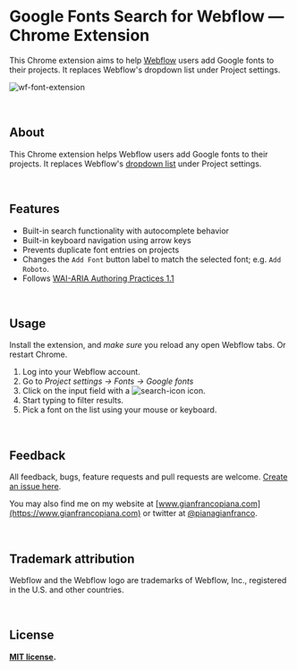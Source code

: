 # Google Fonts Search for Webflow — Chrome Extension

This Chrome extension aims to help [Webflow](https://webflow.com/) users add Google fonts to their projects. It replaces Webflow's dropdown list under Project settings.

![wf-font-extension](https://user-images.githubusercontent.com/52470719/63405631-dc135300-c3bd-11e9-9678-2dc48ee04c73.gif)

<br>

## About

This Chrome extension helps Webflow users add Google fonts to their projects. It replaces Webflow's [dropdown list](https://university.webflow.com/article/google-fonts) under Project settings.

<br>

## Features

* Built-in search functionality with autocomplete behavior
* Built-in keyboard navigation using arrow keys
* Prevents duplicate font entries on projects
* Changes the `Add Font` button label to match the selected font; e.g. `Add Roboto`.
* Follows [WAI-ARIA Authoring Practices 1.1](https://www.w3.org/TR/wai-aria-practices-1.1/#combobox)

<br>

## Usage

Install the extension, and *make sure* you reload any open Webflow tabs. Or restart Chrome.

1. Log into your Webflow account.
2. Go to *Project settings → Fonts → Google fonts*
3. Click on the input field with a ![search-icon](https://user-images.githubusercontent.com/52470719/63406223-a0798880-c3bf-11e9-907f-0808282efb47.png) icon.
4. Start typing to filter results.
5. Pick a font on the list using your mouse or keyboard.

<br>

## Feedback

All feedback, bugs, feature requests and pull requests are welcome. [Create an issue here](https://github.com/gianfrancopiana/wf-google-fonts-search/issues).

You may also find me on my website at [www.gianfrancopiana.com](https://www.gianfrancopiana.com) or twitter at [@pianagianfranco](https://twitter.com/pianagianfranco).

<br>

## Trademark attribution

Webflow and the Webflow logo are trademarks of Webflow, Inc., registered in the U.S. and other countries.

<br>

## License

**[MIT license](/LICENSE).**

